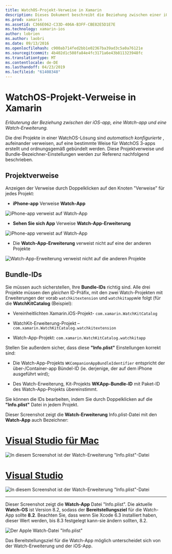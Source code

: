 ```yaml
---
title: WatchOS-Projekt-Verweise in Xamarin
description: Dieses Dokument beschreibt die Beziehung zwischen einer iOS-app, eine Watch-app und eine Watch-app-Erweiterung. Es wird erläutert, Projekt-Verweise und Paket Bezeichner.
ms.prod: xamarin
ms.assetid: C366E062-C33D-406A-B3FF-CBE82E5D1E7E
ms.technology: xamarin-ios
author: lobrien
ms.author: laobri
ms.date: 09/13/2016
ms.openlocfilehash: c900ab714fed2bb1e02367ba39ad3c5a0a76121e
ms.sourcegitcommit: 4b402d1c508fa84e4fc3171a6e43b811323948fc
ms.translationtype: MT
ms.contentlocale: de-DE
ms.lasthandoff: 04/23/2019
ms.locfileid: "61408348"
---
```

# <a name="watchos-project-references-in-xamarin"></a>WatchOS-Projekt-Verweise in Xamarin

_Erläuterung der Beziehung zwischen der iOS-app, eine Watch-app und eine Watch-Erweiterung._

Die drei Projekte in einer WatchOS-Lösung sind *automatisch konfigurierte* , aufeinander verweisen, auf eine bestimmte Weise für WatchOS 3-apps erstellt und ordnungsgemäß gebündelt werden. Diese Projektverweise und Bundle-Bezeichner-Einstellungen werden zur Referenz nachfolgend beschrieben.

## <a name="project-references"></a>Projektverweise

Anzeigen der Verweise durch Doppelklicken auf den Knoten "Verweise" für jedes Projekt:

- **iPhone-app** Verweise **Watch-App**

![](project-references-images/catalog-reference1.png "iPhone-app verweist auf Watch-App")

- **Sehen Sie sich App** Verweise **Watch-App-Erweiterung**

![](project-references-images/catalog-reference2.png "iPhone-app verweist auf Watch-App")


 - Die **Watch-App-Erweiterung** verweist nicht auf eine der anderen Projekte

![](project-references-images/catalog-reference3.png "Watch-App-Erweiterung verweist nicht auf die anderen Projekte")



## <a name="bundle-identifiers"></a>Bundle-IDs

Sie müssen auch sicherstellen, Ihre **Bundle-IDs** richtig sind.
Alle drei Projekte müssen den *gleichen* ID-Präfix, mit den zwei Watch-Projekten mit Erweiterungen der vorab `watchkitextension` und `watchkitapp`wie folgt (für die **WatchKitCatalog** (Beispiel):

 - Vereinheitlichten Xamarin.iOS-Projekt- `com.xamarin.WatchKitCatalog`

 - WatchKit-Erweiterung-Projekt – `com.xamarin.WatchKitCatalog.watchkitextension`

 - Watch-App-Projekt: `com.xamarin.WatchKitCatalog.watchkitapp`

Stellen Sie außerdem sicher, dass diese **"Info.plist"** Einstellungen korrekt sind:

 - Die Watch-App-Projekts `WKCompanionAppBundleIdentifier` entspricht der über-/Container-app Bündel-ID (ie. derjenige, der auf dem iPhone ausgeführt wird);

 - Des Watch-Erweiterung, Kit-Projekts **WKApp-Bundle-ID** mit Paket-ID des Watch-App-Projekts übereinstimmt.

Sie können die IDs bearbeiten, indem Sie durch Doppelklicken auf die **"Info.plist"** Datei in jedem Projekt.

Dieser Screenshot zeigt die **Watch-Erweiterung** Info.plist-Datei mit den **Watch-App** auch Bezeichner:

# <a name="visual-studio-for-mactabmacos"></a>[Visual Studio für Mac](#tab/macos)
    
![](project-references-images/infoplist-extension.png "In diesem Screenshot ist der Watch-Erweiterung \"Info.plist\"-Datei")

# <a name="visual-studiotabwindows"></a>[Visual Studio](#tab/windows)
    
![](project-references-images/infoplist-extension-vs.png "In diesem Screenshot ist der Watch-Erweiterung \"Info.plist\"-Datei")

-----

Dieser Screenshot zeigt die **Watch-App** Datei "Info.plist".
Die aktuelle **Watch-OS** ist Version 8.2, sodass der **Bereitstellungsziel** für die Watch-App sollte **8.2**. Beachten Sie, dass wenn Sie Xcode 6.3 installiert haben, dieser Wert werden, bis 8.3 festgelegt kann-sie ändern sollten, 8.2.

![](project-references-images/infoplist-watchapp.png "Der Apple Watch-Datei \"Info.plist\"")

Das Bereitstellungsziel für die Watch-App möglich unterscheidet sich von der Watch-Erweiterung und der iOS-App.

